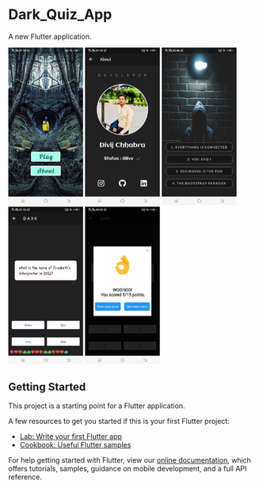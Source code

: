 # Dark_Quiz_App

A new Flutter application.
<div>
<img src ="https://github.com/Divijcode/Dark_Netflix_quiz_app/blob/master/Screenshots/Screenshot_20201026_211218.jpg" width="30%">
<img src ="https://github.com/Divijcode/Dark_Netflix_quiz_app/blob/master/Screenshots/Screenshot_20201026_211222.jpg" width="30%">
<img src ="https://github.com/Divijcode/Dark_Netflix_quiz_app/blob/master/Screenshots/Screenshot_20201026_204831.jpg" width="30%">
<img src ="https://github.com/Divijcode/Dark_Netflix_quiz_app/blob/master/Screenshots/Screenshot_20201026_211531.jpg" width="30%">
<img src ="https://github.com/Divijcode/Dark_Netflix_quiz_app/blob/master/Screenshots/Screenshot_20201026_205038.jpg" width="30%"></div>


## Getting Started

This project is a starting point for a Flutter application.

A few resources to get you started if this is your first Flutter project:

- [Lab: Write your first Flutter app](https://flutter.dev/docs/get-started/codelab)
- [Cookbook: Useful Flutter samples](https://flutter.dev/docs/cookbook)

For help getting started with Flutter, view our
[online documentation](https://flutter.dev/docs), which offers tutorials,
samples, guidance on mobile development, and a full API reference.
